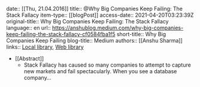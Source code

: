 date:: [[Thu, 21.04.2016]]
title:: @Why Big Companies Keep Failing: The Stack Fallacy
item-type:: [[blogPost]]
access-date:: 2021-04-20T03:23:39Z
original-title:: Why Big Companies Keep Failing: The Stack Fallacy
language:: en
url:: https://anshublog.medium.com/why-big-companies-keep-failing-the-stack-fallacy-cf0584fba1f5
short-title:: Why Big Companies Keep Failing
blog-title:: Medium
authors:: [[Anshu Sharma]]
links:: [Local library](zotero://select/library/items/EY8TTX56), [Web library](https://www.zotero.org/users/6520516/items/EY8TTX56)

- [[Abstract]]
	- Stack Fallacy has caused so many companies to attempt to capture new markets and fail spectacularly. When you see a database company…